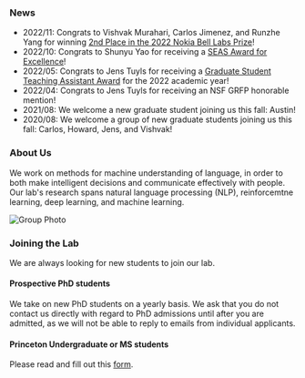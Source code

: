 ### News

* 2022/11: Congrats to Vishvak Murahari, Carlos Jimenez, and Runzhe Yang for winning [2nd Place in the 2022 Nokia Bell Labs Prize](https://www.cs.princeton.edu/news/small-neural-nets-are-trending-research-shows-density-may-be-answer)!
* 2022/10: Congrats to Shunyu Yao for receiving a [SEAS Award for Excellence](https://www.cs.princeton.edu/news/five-graduate-students-win-seas-award-excellence)!
* 2022/05: Congrats to Jens Tuyls for receiving a [Graduate Student Teaching Assistant Award](https://www.cs.princeton.edu/news/congratulations-department-computer-science-class-2022) for the 2022 academic year!
* 2022/04: Congrats to Jens Tuyls for receiving an NSF GRFP honorable mention!
* 2021/08: We welcome a new graduate student joining us this fall: Austin!
* 2020/08: We welcome a group of new graduate students joining us this fall: Carlos, Howard, Jens, and Vishvak!

### About Us
We work on methods for machine understanding of language, in order to both make intelligent decisions and communicate effectively with people. Our lab's research spans natural language processing (NLP), reinforcemtne learning, deep learning, and machine learning.


![Group Photo](/images/group.jpeg)

### Joining the Lab
We are always looking for new students to join our lab. 

#### Prospective PhD students
We take on new PhD students on a yearly basis. We ask that you do not contact us directly with regard to PhD admissions until after you are admitted, as we will not be able to reply to emails from individual applicants.

#### Princeton Undergraduate or MS students
Please read and fill out this [form](https://forms.gle/fJ6AdYYzvdpfpTH98).